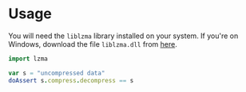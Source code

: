 # Usage

You will need the `liblzma` library installed on your system. If you're on Windows, download the file `liblzma.dll` from [here](https://tukaani.org/xz/).

```nim
import lzma

var s = "uncompressed data"
doAssert s.compress.decompress == s
```